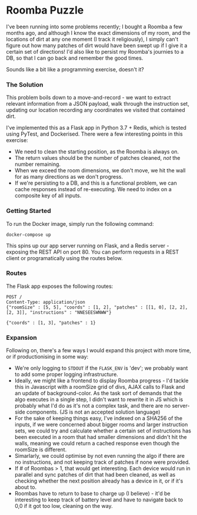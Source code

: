 # Roomba Puzzle

I've been running into some problems recently; I bought a Roomba a few months ago, and although I know the exact dimensions of my room, and the locations of dirt at any one moment (I track it religiously), I simply can't figure out how many patches of dirt would have been swept up if I give it a certain set of directions! I'd also like to persist my Roomba's journies to a DB, so that I can go back and remember the good times.

Sounds like a bit like a programming exercise, doesn't it?

### The Solution

This problem boils down to a move-and-record - we want to extract relevant information from a JSON payload, walk through the instruction set, updating our location recording any coordinates we visited that contained dirt.

I've implemented this as a Flask app in Python 3.7 + Redis, which is tested using PyTest, and Dockerised. There were a few interesting points in this exercise:

* We need to clean the starting position, as the Roomba is always on.
* The return values should be the number of patches cleaned, *not* the number remaining.
* When we exceed the room dimensions, we don't move, we hit the wall for as many directions as we don't progress.
* If we're persisting to a DB, and this is a functional problem, we can cache responses instead of re-executing. We need to index on a composite key of all inputs.

### Getting Started

To run the Docker image, simply run the following command:

```
docker-compose up
```

This spins up our app server running on Flask, and a Redis server - exposing the REST API on port 80. You can perform requests in a REST client or programatically using the routes below.

### Routes

The Flask app exposes the following routes:

```
POST /
Content-Type: application/json
{"roomSize" : [5, 5], "coords" : [1, 2], "patches" : [[1, 0], [2, 2], [2, 3]], "instructions" : "NNESEESWNWW"}

{"coords" : [1, 3], "patches" : 1}
```

### Expansion

Following on, there's a few ways I would expand this project with more time, or if productionising in some way:

* We're only logging to `STDOUT` if the `FLASK_ENV` is 'dev'; we probably want to add some proper logging infrastructure.
* Ideally, we might like a frontend to display Roomba progress - I'd tackle this in Javascript with a roomSize grid of divs, AJAX calls to Flask and an update of background-color. As the task sort of demands that the algo executes in a single step, I didn't want to rewrite it in JS which is probably what I'd do as it's not a complex task, and there are no server-side components. (JS is not an accepted solution language)
* For the sake of keeping things easy, I've indexed on a SHA256 of the inputs, if we were concerned about bigger rooms and larger instruction sets, we could try and calculate whether a certain set of instructions has been executed in a room that had smaller dimensions and didn't hit the walls, meaning we could return a cached response even though the roomSize is different.
* Simarlarly, we could optimise by not even running the algo if there are no instructions, and not keeping track of patches if none were provided.
* If # of Roombas > 1, that would get interesting. Each device would run in parallel and sync patches of dirt that had been cleaned, as well as checking whether the next position already has a device in it, or if it's about to. 
* Roombas have to return to base to charge up (I believe) - it'd be interesting to keep track of battery level and have to navigate back to 0,0 if it got too low, cleaning on the way. 
